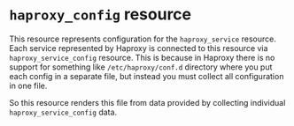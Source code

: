 # `haproxy_config` resource

This resource represents configuration for the `haproxy_service` resource.
Each service represented by Haproxy is connected to this resource via
`haproxy_service_config` resource. This is because in Haproxy there is no
support for something like `/etc/haproxy/conf.d` directory where you put
each config in a separate file, but instead you must collect all configuration
in one file.

So this resource renders this file from data provided by collecting individual
`haproxy_service_config` data.
